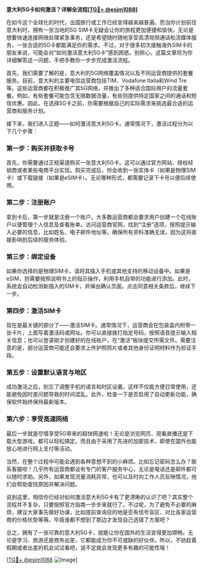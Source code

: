 **意大利5G卡如何激活？详解全流程[[TG💪+ @esim1088](https://t.me/s/esim1088)]**

在如今这个全球化的时代，出国旅行或工作已经变得越来越普遍。而当你计划前往意大利时，拥有一张当地的5G SIM卡无疑会让你的旅程更加便捷和愉快。无论是想要快速连接网络处理紧急事务，还是希望随时随地享受高清视频通话和流媒体服务，一张合适的5G卡都能满足你的需求。不过，对于很多初次接触海外SIM卡的朋友来说，可能会对“如何激活意大利5G卡”感到困惑。别担心，这篇文章将为你详细解答这一问题，手把手教你一步步完成激活流程。

首先，我们需要了解的是，意大利的5G网络覆盖情况以及不同运营商提供的套餐服务。目前，意大利的主要电信运营商包括TIM、Vodafone Italia和Wind Tre等。这些运营商都在积极推广其5G网络，并推出了多种适合国际用户的流量套餐。例如，有些套餐可能包含无限数据流量，有些则提供特定国家之间的通话和短信优惠。因此，在选择5G卡之前，你需要根据自己的实际需求来挑选最合适的运营商和服务计划。

接下来，我们进入正题——如何激活意大利5G卡。通常情况下，激活过程分为以下几个步骤：

### 第一步：购买并获取卡号

首先，你需要通过正规渠道购买一张意大利5G卡。这可以通过官方网站、授权经销商或者某些电商平台实现。购买完成后，你会收到一张实体卡（如果是物理SIM卡）或下载链接（如果是eSIM卡）。无论哪种形式，都需要记录下卡号以便后续使用。

### 第二步：注册账户

拿到卡后，第一步就是注册一个账户。大多数运营商都会要求用户创建一个在线账户以便管理个人信息及查看账单。访问运营商官网，找到“注册”选项，按照提示输入必要的信息，比如姓名、电子邮件地址等。确保所有资料准确无误，因为这将直接影响到后续的服务体验。

### 第三步：绑定设备

如果你选择的是物理SIM卡，请将其插入手机或其他支持的移动设备中。如果是eSIM，则需要按照说明书上的指示操作，利用手机自带的功能进行添加。此时，系统会自动检测新插入的SIM卡，并弹出确认页面。点击同意相关条款后，继续下一步。

### 第四步：激活SIM卡

现在是最关键的部分了——激活SIM卡。通常情况下，运营商会在包装盒内附带一张卡片，上面写着激活码或网址。你可以直接拨打指定号码，按照语音提示输入相关信息；也可以登录刚才创建好的在线账户，在“激活”板块提交所需文件。需要注意的是，部分运营商可能还会要求上传护照照片或者其他身份证明材料作为验证手段。

### 第五步：设置默认语言与地区

成功激活之后，别忘了调整手机的语言和时区设置。这样不仅能方便日常使用，还能避免因时差问题导致的时间混乱。此外，检查一下是否启用了自动更新功能，确保软件始终保持最新版本。

### 第六步：享受高速网络

最后一步就是尽情享受5G带来的超快网速啦！无论是浏览网页、观看直播还是下载大型游戏，都可以轻松搞定。而且由于采用了先进的加密技术，即使在国外也能放心地进行网上支付等活动。

当然，在整个过程中可能会遇到各种意想不到的小麻烦。比如忘记密码怎么办？联系客服呗！几乎所有运营商都设有专门的客户服务中心，无论是电话还是邮件都可以随时求助。另外，如果发现流量消耗异常，也可以及时向工作人员反映情况，他们会帮助查找原因并解决问题。

说到这里，相信你已经对如何激活意大利5G卡有了更清晰的认识了吧？其实整个流程并不复杂，只要按照官方指南一步步来就行了。不过呢，为了避免不必要的麻烦，建议大家事先做好功课，比如提前查询目的地是否有信号盲区、对比各家运营商的价格优势等等。毕竟谁都不想到了那边才发现自己选错了方案吧？

总之，拥有了一张可靠的意大利5G卡，就能让你在国外的生活变得更加顺畅。无论是学习、旅游还是商务出差，它都能成为你不可或缺的好伙伴。所以，不妨趁着假期或者出差的机会试试看吧，说不定就会发现更多有趣的可能性哦！

[[TG💪+ @esim1088](https://t.me/s/esim1088) ![Image](https://i.postimg.cc/4NQfJmqS/Snipaste-2025-05-13-00-14-12.png)]